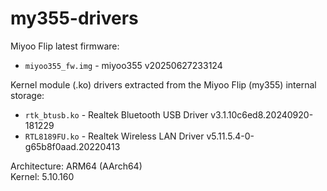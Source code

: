 # my355-drivers

Miyoo Flip latest firmware:
* `miyoo355_fw.img` - miyoo355 v20250627233124

Kernel module (.ko) drivers extracted from the Miyoo Flip (my355) internal storage:  
* `rtk_btusb.ko` - Realtek Bluetooth USB Driver v3.1.10c6ed8.20240920-181229
* `RTL8189FU.ko` - Realtek Wireless LAN Driver v5.11.5.4-0-g65b8f0aad.20220413

Architecture: ARM64 (AArch64)  
Kernel: 5.10.160